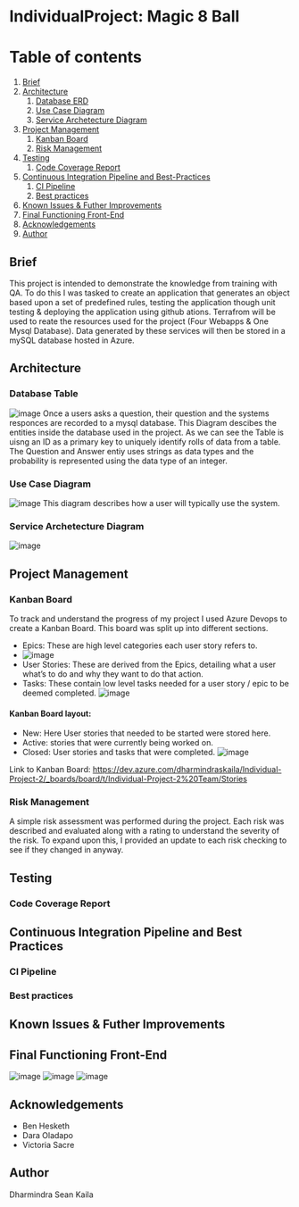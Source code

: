 # IndividualProject: Magic 8 Ball

# Table of contents
1. [Brief](#Brief)
2. [Architecture](#Architecture)
    1. [Database ERD](#Database-ERD)
    2. [Use Case Diagram](#Use-Case-Diagram)
    3. [Service Archetecture Diagram](#Service-Archetecture-Diagram)
3. [Project Management](#Project-Management)
    1. [Kanban Board](#Kanban-Board)
    2. [Risk Management](#Risk-Management)
4. [Testing](#Testing)
    1. [Code Coverage Report](#Code-Coverage-Report)
5. [Continuous Integration Pipeline and Best-Practices](#Continuous-Integration-Pipeline-and-Best-Practices)
    1. [CI Pipeline](#CI-Pipeline)
    2. [Best practices](#Best-practices)
6. [Known Issues & Futher Improvements](#Known-Issues-&-Futher-Improvements)
7. [Final Functioning Front-End](#Final-Functioning-Front-End)
8. [Acknowledgements](#Acknowledgements)
9. [Author](#Author)

## Brief 
This project is intended to demonstrate the knowledge from training with QA. To do this I was tasked to create an application that generates an object based upon a set of predefined rules, testing the application though unit testing & deploying the application using github ations. Terrafrom will be used to reate the resources used for the project (Four Webapps & One Mysql Database). Data generated by these services will then be stored in a mySQL database hosted in Azure.

## Architecture

### Database Table
![image](https://user-images.githubusercontent.com/82107182/122677807-da925c00-d1db-11eb-8f42-a9390cb9b6b3.png)
Once a users asks a question, their question and the systems responces are recorded to a mysql database. This Diagram descibes the entities inside the database used in the project. As we can see the Table is uisng an ID as a primary key to uniquely identify rolls of data from a table. The Question and Answer entiy uses strings as data types and the probability is represented using the data type of an integer.

### Use Case Diagram 
![image](https://user-images.githubusercontent.com/82107182/122678298-14646200-d1de-11eb-929c-65eb5ee9b081.png)
This diagram describes how a user will typically use the system. 


### Service Archetecture Diagram
![image](https://user-images.githubusercontent.com/82107182/122678986-e6cce800-d1e0-11eb-86b9-5ef21c41e56f.png)


## Project Management 

### Kanban Board
To track and understand the progress of my project I used Azure Devops to create a Kanban Board. This board was split up into different sections.

- Epics: These are high level categories each user story refers to. 
- ![image](https://user-images.githubusercontent.com/82107182/123100387-fd667f80-d42a-11eb-93eb-679ada12d48e.png)
- User Stories: These are derived from the Epics, detailing what a user what’s to do and why they want to do that action. 
- Tasks: These contain low level tasks needed for a user story / epic to be deemed completed.
 ![image](https://user-images.githubusercontent.com/82107182/123101003-84b3f300-d42b-11eb-9152-85c5319800cc.png)


#### Kanban Board layout: 
- New: Here User stories that needed to be started were stored here.
- Active: stories that were currently being worked on.
- Closed: User stories and tasks that were completed.
![image](https://user-images.githubusercontent.com/82107182/123100128-ba0c1100-d42a-11eb-8d03-0e40a4ac981f.png)


Link to Kanban Board: https://dev.azure.com/dharmindraskaila/Individual-Project-2/_boards/board/t/Individual-Project-2%20Team/Stories

### Risk Management

A simple risk assessment was performed during the project. Each risk was described and evaluated along with a rating to understand the severity of the risk. To expand upon this, I provided an update to each risk checking to see if they changed in anyway.


## Testing


### Code Coverage Report


## Continuous Integration Pipeline and Best Practices

### CI Pipeline 

### Best practices


## Known Issues & Futher Improvements 


## Final Functioning Front-End
![image](https://user-images.githubusercontent.com/82107182/122682754-3ae0c800-d1f3-11eb-9187-1e13da03184a.png)
![image](https://user-images.githubusercontent.com/82107182/122682783-5b108700-d1f3-11eb-984f-fe265a53d6f6.png)
![image](https://user-images.githubusercontent.com/82107182/122682797-7085b100-d1f3-11eb-87fc-e70f4ed37a12.png)



## Acknowledgements
- Ben Hesketh
- Dara Oladapo
- Victoria Sacre

## Author
Dharmindra Sean Kaila
